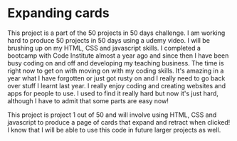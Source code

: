 # Expanding cards
This project is a part of the 50 projects in 50 days challenge.
I am working hard to produce 50 projects in 50 days using a udemy
video.  I will be brushing up on my HTML, CSS and javascript skills.
I completed a bootcamp with Code Institute almost a year ago and
since then I have been busy coding on and off and developing my
teaching business.  The time is right now to get on with moving on
with my coding skills.  It's amazing in a year what I have forgotten
or just got rusty on and I really need to go back over stuff I learnt
last year.  I really enjoy coding and creating websites and apps for 
people to use.  I used to find it really hard but now it's just hard, 
although I have to admit that some parts are easy now!  

This project is project 1 out of 50 and will involve using HTML,
CSS and javascript to produce a page of cards that expand and 
retract when clicked!  I know that I will be able to use this code
in future larger projects as well.

